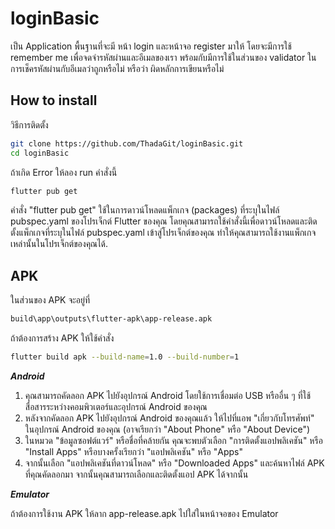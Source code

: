 # loginBasic

เป็น Application พื้นฐานที่จะมี หน้า login และหน้าจอ register มาให้ โดยจะมีการใช้ remember me เพื่อจดจำรหัสผ่านและอีเมลของเรา พร้อมกับมีการใช้ในส่วนของ validator ในการเช็ครหัสผ่านกับอีเมลว่าถูกหรือไม่ หรือว่า ผิดหลักการเขียนหรือไม่

## How to install

วิธีการติดตั้ง

```bash
git clone https://github.com/ThadaGit/loginBasic.git
cd loginBasic
```

ถ้าเกิด Error ให้ลอง run คำสั่งนี้

```bash
flutter pub get
```

คำสั่ง "flutter pub get" ใช้ในการดาวน์โหลดแพ็กเกจ (packages) ที่ระบุในไฟล์ pubspec.yaml ของโปรเจ็กต์ Flutter ของคุณ โดยคุณสามารถใช้คำสั่งนี้เพื่อดาวน์โหลดและติดตั้งแพ็กเกจที่ระบุในไฟล์ pubspec.yaml เข้าสู่โปรเจ็กต์ของคุณ ทำให้คุณสามารถใช้งานแพ็กเกจเหล่านั้นในโปรเจ็กต์ของคุณได้.

## APK

ในส่วนของ APK จะอยู่ที่
```bash
build\app\outputs\flutter-apk\app-release.apk
```

ถ้าต้องการสร้าง APK ให้ใช้คำสั่ง
```bash
flutter build apk --build-name=1.0 --build-number=1  
```

***Android***
1. คุณสามารถคัดลอก APK ไปยังอุปกรณ์ Android โดยใช้การเชื่อมต่อ USB หรืออื่น ๆ ที่ใช้สื่อสารระหว่างคอมพิวเตอร์และอุปกรณ์ Android ของคุณ
2. หลังจากคัดลอก APK ไปยังอุปกรณ์ Android ของคุณแล้ว ให้ไปที่แอพ "เกี่ยวกับโทรศัพท์" ในอุปกรณ์ Android ของคุณ (อาจเรียกว่า "About Phone" หรือ "About Device")
3. ในหมวด "ข้อมูลซอฟต์แวร์" หรือชื่อที่คล้ายกัน คุณจะพบตัวเลือก "การติดตั้งแอปพลิเคชัน" หรือ "Install Apps" หรือบางครั้งเรียกว่า "แอปพลิเคชัน" หรือ "Apps"
4. จากนั้นเลือก "แอปพลิเคชันที่ดาวน์โหลด" หรือ "Downloaded Apps" และค้นหาไฟล์ APK ที่คุณคัดลอกมา จากนั้นคุณสามารถเลือกและติดตั้งแอป APK ได้จากนั้น

***Emulator***

ถ้าต้องการใช้งาน APK ให้ลาก app-release.apk ไปใส่ในหน้าจอของ Emulator
